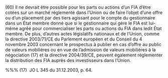 (60) Il ne devrait être possible pour les parts ou actions d’un FIA d’être cotées sur un marché réglementé dans l’Union ou de faire l’objet d’une offre ou d’un placement par des tiers agissant pour le compte du gestionnaire dans un État membre donné que si le gestionnaire qui gère le FIA est lui-même agréé pour commercialiser les parts ou actions du FIA dans ledit État membre. De plus, d’autres actes législatifs nationaux et de l’Union, comme la directive 2003/71/CE du Parlement européen et du Conseil du 4 novembre 2003 concernant le prospectus à publier en cas d’offre au public de valeurs mobilières ou en vue de l’admission de valeurs mobilières à la négociation (17) et la directive 2004/39/CE, peuvent également réglementer la distribution des FIA auprès des investisseurs dans l’Union.

%%% (17)  JO L 345 du 31.12.2003, p. 64.